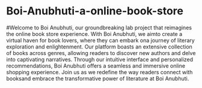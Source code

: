 ﻿# Boi-Anubhuti-a-online-book-store

 
#Welcome to Boi Anubhuti, our groundbreaking lab project that reimagines the online book store experience. With Boi Anubhuti, we aimto create a virtual haven for book lovers, where they can embark ona journey of literary exploration and enlightenment. 
Our platform boasts an extensive collection of books across genres, allowing readers to discover new authors and delve into captivating narratives.
Through our intuitive interface and personalized recommendations, Boi Anubhuti offers a seamless and immersive online shopping experience. Join us as we redefine the way readers connect with booksand embrace the transformative power of literature at Boi Anubhuti.
